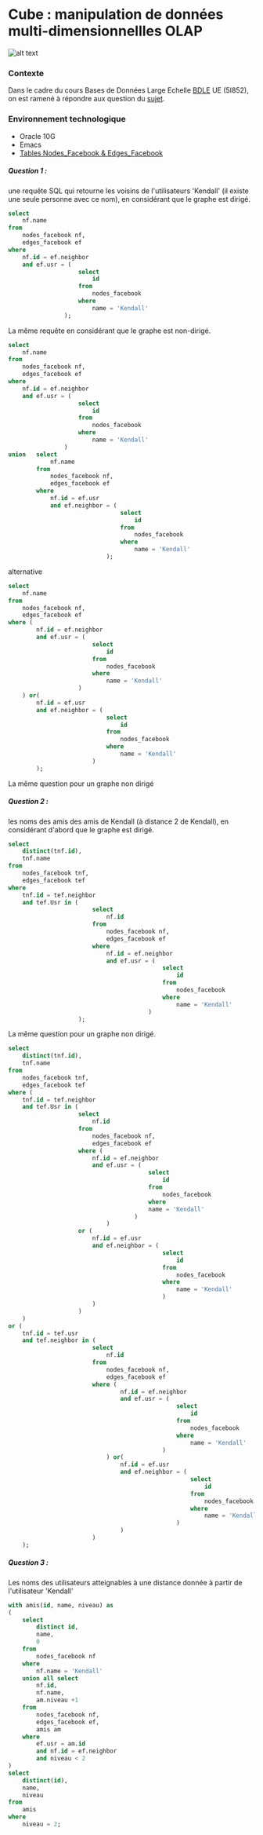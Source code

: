 # Cube : manipulation de données multi-dimensionnellles OLAP

![alt text](http://upload.wikimedia.org/wikipedia/commons/9/95/Cube.png "screen 1")


### Contexte
Dans le cadre du cours Bases de Données Large Echelle [BDLE] UE (5I852), on est ramené à répondre aux question du [sujet].

### Environnement technologique 
- Oracle 10G
- Emacs
- [Tables Nodes_Facebook & Edges_Facebook]

##### Question 1 : 

une requête SQL qui retourne les voisins de l'utilisateurs 'Kendall' (il existe une seule personne avec ce nom), en considérant que le graphe est dirigé. 


```sql
select 
	nf.name
from 
	nodes_facebook nf, 
	edges_facebook ef 
where 
	nf.id = ef.neighbor 
	and ef.usr = (
					select 
						id 
					from 
						nodes_facebook 
					where 
						name = 'Kendall' 
				);
```


La même requête en considérant que le graphe est non-dirigé. 

```sql
select 
	nf.name 
from 
	nodes_facebook nf, 
	edges_facebook ef 
where 
	nf.id = ef.neighbor 
	and ef.usr = (
					select 
						id 
					from 
						nodes_facebook 
					where 
						name = 'Kendall' 
				) 
union	select 
			nf.name 
		from 
			nodes_facebook nf, 
			edges_facebook ef 
		where 
			nf.id = ef.usr 
			and ef.neighbor = (
								select 
									id 
								from 
									nodes_facebook 
								where 
									name = 'Kendall'
							);
```

alternative

```sql
select 
	nf.name 
from 
	nodes_facebook nf,
	edges_facebook ef 
where (
		nf.id = ef.neighbor 
		and ef.usr = (
						select 
							id 
						from 
							nodes_facebook 
						where 
							name = 'Kendall' 
					)
	) or(
		nf.id = ef.usr 
		and ef.neighbor = (
							select 
								id 
							from 
								nodes_facebook 
							where 
								name = 'Kendall' 
						)
		);
```

La même question pour un graphe non dirigé


##### Question 2 : 

 les noms des amis des amis de Kendall (à distance 2 de Kendall), en considérant d'abord que le graphe est dirigé.

```sql
select 
	distinct(tnf.id),
	tnf.name 
from 
	nodes_facebook tnf,
	edges_facebook tef  
where
	tnf.id = tef.neighbor 
	and tef.Usr in (
						select 
							nf.id 
						from 
							nodes_facebook nf, 
							edges_facebook ef 
						where 
							nf.id = ef.neighbor 
							and ef.usr = (
											select 
												id 
											from 
												nodes_facebook 
											where 
												name = 'Kendall' 
										)
					);
```

La même question pour un graphe non dirigé. 


```sql
select 
	distinct(tnf.id),
	tnf.name 
from 
	nodes_facebook tnf,
	edges_facebook tef  
where ( 
	tnf.id = tef.neighbor 
	and tef.Usr in (
					select 
						nf.id 
					from 
						nodes_facebook nf, 
						edges_facebook ef 
					where (
						nf.id = ef.neighbor 
						and ef.usr = (
										select 
											id 
										from 
											nodes_facebook 
										where 
										name = 'Kendall' 
									)
							) 
					or (
						nf.id = ef.usr 
						and ef.neighbor = (
											select 
												id 
											from 
												nodes_facebook 
											where 
												name = 'Kendall' 
											)
						)
					)
	)
or ( 
	tnf.id = tef.usr 
	and tef.neighbor in (
						select 
							nf.id 
						from 
							nodes_facebook nf, 
							edges_facebook ef 
						where (
								nf.id = ef.neighbor 
								and ef.usr = (
												select 
													id 
												from 
													nodes_facebook 
												where 
													name = 'Kendall' 
											)
							) or(
								nf.id = ef.usr 
								and ef.neighbor = (
													select 
														id 
													from 
														nodes_facebook 
													where 
														name = 'Kendall' 
												)
								)
						)
	);
```

##### Question 3 : 

Les noms des utilisateurs atteignables à une distance donnée à partir de l'utilisateur 'Kendall'

```sql
with amis(id, name, niveau) as
(
	select 
		distinct id, 
		name, 
		0 
	from 
		nodes_facebook nf 
	where 
		nf.name = 'Kendall'
	union all select 
		nf.id, 
		nf.name, 
		am.niveau +1 
	from 
		nodes_facebook nf, 
		edges_facebook ef, 
		amis am 
	where
		ef.usr = am.id 
		and nf.id = ef.neighbor 
		and niveau < 2
)
select 
	distinct(id), 
	name, 
	niveau 
from 
	amis 
where 
	niveau = 2;  
```





[Tables Nodes_Facebook & Edges_Facebook]:http://snap.stanford.edu/data/egonets-Facebook.html
[sujet]:http://dac.lip6.fr/master/wp-content/uploads/2014/09/TME11.pdf
[BDLE]:http://dac.lip6.fr/master/ues-2014-2015/bdle-2014-2015/
[TPC-H Benchmark]:http://www-master.ufr-info-p6.jussieu.fr/2005/IMG/naacke/bdwa/bdwa2006/extra/tme/tpch-spec-2.3.0.pdf